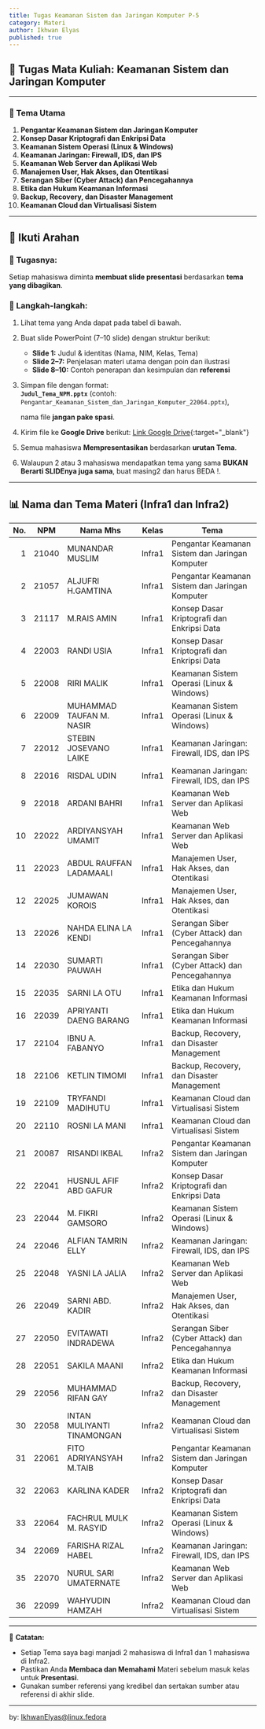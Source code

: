 ```yaml
---
title: Tugas Keamanan Sistem dan Jaringan Komputer P-5
category: Materi
author: Ikhwan Elyas
published: true
---
```


## 🧠 Tugas Mata Kuliah: Keamanan Sistem dan Jaringan Komputer

---

### 🎯 Tema Utama

1. **Pengantar Keamanan Sistem dan Jaringan Komputer**
2. **Konsep Dasar Kriptografi dan Enkripsi Data**
3. **Keamanan Sistem Operasi (Linux & Windows)**
4. **Keamanan Jaringan: Firewall, IDS, dan IPS**
5. **Keamanan Web Server dan Aplikasi Web**
6. **Manajemen User, Hak Akses, dan Otentikasi**
7. **Serangan Siber (Cyber Attack) dan Pencegahannya**
8. **Etika dan Hukum Keamanan Informasi**
9. **Backup, Recovery, dan Disaster Management**
10. **Keamanan Cloud dan Virtualisasi Sistem**

---

## 🧩 Ikuti Arahan

### 📝 Tugasnya:
Setiap mahasiswa diminta **membuat slide presentasi** berdasarkan **tema yang dibagikan**.

### 🔧 Langkah-langkah:
1. Lihat tema yang Anda  dapat pada tabel di bawah.  
2. Buat slide PowerPoint (7–10 slide) dengan struktur berikut:
   - **Slide 1:** Judul & identitas (Nama, NIM, Kelas, Tema)
   - **Slide 2–7:** Penjelasan materi utama dengan poin dan ilustrasi
   - **Slide 8–10:** Contoh penerapan dan kesimpulan dan **referensi** 
3. Simpan file dengan format:  
   **`Judul_Tema_NPM.pptx`** (contoh: `Pengantar_Keamanan_Sistem_dan_Jaringan_Komputer_22064.pptx`),
   
   nama file **jangan pake spasi**.
4. Kirim file ke **Google Drive** berikut: [Link Google Drive](https://drive.google.com/drive/folders/1b9e-jBOlAnANju3tBayjLg_vpPhbRAW3?usp=sharing){:target="_blank"} 
5. Semua mahasiswa **Mempresentasikan** berdasarkan **urutan Tema**. 
6. Walaupun 2 atau 3 mahasiswa mendapatkan tema yang sama **BUKAN Berarti SLIDEnya juga sama**, buat masing2 dan harus BEDA !.

---

## 📊 Nama dan Tema Materi (Infra1 dan Infra2)

| No. | NPM | Nama Mhs | Kelas | Tema |
|----:|------|-----------------------------|--------|----------------------------------------------|
| 1 | 21040 | MUNANDAR MUSLIM | Infra1 | Pengantar Keamanan Sistem dan Jaringan Komputer |
| 2 | 21057 | ALJUFRI H.GAMTINA | Infra1 | Pengantar Keamanan Sistem dan Jaringan Komputer |
| 3 | 21117 | M.RAIS AMIN | Infra1 | Konsep Dasar Kriptografi dan Enkripsi Data |
| 4 | 22003 | RANDI USIA | Infra1 | Konsep Dasar Kriptografi dan Enkripsi Data |
| 5 | 22008 | RIRI MALIK | Infra1 | Keamanan Sistem Operasi (Linux & Windows) |
| 6 | 22009 | MUHAMMAD TAUFAN M. NASIR | Infra1 | Keamanan Sistem Operasi (Linux & Windows) |
| 7 | 22012 | STEBIN JOSEVANO LAIKE | Infra1 | Keamanan Jaringan: Firewall, IDS, dan IPS |
| 8 | 22016 | RISDAL UDIN | Infra1 | Keamanan Jaringan: Firewall, IDS, dan IPS |
| 9 | 22018 | ARDANI BAHRI | Infra1 | Keamanan Web Server dan Aplikasi Web |
| 10 | 22022 | ARDIYANSYAH UMAMIT | Infra1 | Keamanan Web Server dan Aplikasi Web |
| 11 | 22023 | ABDUL RAUFFAN LADAMAALI | Infra1 | Manajemen User, Hak Akses, dan Otentikasi |
| 12 | 22025 | JUMAWAN KOROIS | Infra1 | Manajemen User, Hak Akses, dan Otentikasi |
| 13 | 22026 | NAHDA ELINA LA KENDI | Infra1 | Serangan Siber (Cyber Attack) dan Pencegahannya |
| 14 | 22030 | SUMARTI PAUWAH | Infra1 | Serangan Siber (Cyber Attack) dan Pencegahannya |
| 15 | 22035 | SARNI LA OTU | Infra1 | Etika dan Hukum Keamanan Informasi |
| 16 | 22039 | APRIYANTI DAENG BARANG | Infra1 | Etika dan Hukum Keamanan Informasi |
| 17 | 22104 | IBNU A. FABANYO | Infra1 | Backup, Recovery, dan Disaster Management |
| 18 | 22106 | KETLIN TIMOMI | Infra1 | Backup, Recovery, dan Disaster Management |
| 19 | 22109 | TRYFANDI MADIHUTU | Infra1 | Keamanan Cloud dan Virtualisasi Sistem |
| 20 | 22110 | ROSNI LA MANI | Infra1 | Keamanan Cloud dan Virtualisasi Sistem |
| 21 | 20087 | RISANDI IKBAL | Infra2 | Pengantar Keamanan Sistem dan Jaringan Komputer |
| 22 | 22041 | HUSNUL AFIF ABD GAFUR | Infra2 | Konsep Dasar Kriptografi dan Enkripsi Data |
| 23 | 22044 | M. FIKRI GAMSORO | Infra2 | Keamanan Sistem Operasi (Linux & Windows) |
| 24 | 22046 | ALFIAN TAMRIN ELLY | Infra2 | Keamanan Jaringan: Firewall, IDS, dan IPS |
| 25 | 22048 | YASNI LA JALIA | Infra2 | Keamanan Web Server dan Aplikasi Web |
| 26 | 22049 | SARNI ABD. KADIR | Infra2 | Manajemen User, Hak Akses, dan Otentikasi |
| 27 | 22050 | EVITAWATI INDRADEWA | Infra2 | Serangan Siber (Cyber Attack) dan Pencegahannya |
| 28 | 22051 | SAKILA MAANI | Infra2 | Etika dan Hukum Keamanan Informasi |
| 29 | 22056 | MUHAMMAD RIFAN GAY | Infra2 | Backup, Recovery, dan Disaster Management |
| 30 | 22058 | INTAN MULIYANTI TINAMONGAN | Infra2 | Keamanan Cloud dan Virtualisasi Sistem |
| 31 | 22061 | FITO ADRIYANSYAH M.TAIB | Infra2 | Pengantar Keamanan Sistem dan Jaringan Komputer |
| 32 | 22063 | KARLINA KADER | Infra2 | Konsep Dasar Kriptografi dan Enkripsi Data |
| 33 | 22064 | FACHRUL MULK M. RASYID | Infra2 | Keamanan Sistem Operasi (Linux & Windows) |
| 34 | 22069 | FARISHA RIZAL HABEL | Infra2 | Keamanan Jaringan: Firewall, IDS, dan IPS |
| 35 | 22070 | NURUL SARI UMATERNATE | Infra2 | Keamanan Web Server dan Aplikasi Web |
| 36 | 22099 | WAHYUDIN HAMZAH | Infra2 | Keamanan Cloud dan Virtualisasi Sistem |

---

📘 **Catatan:**  
- Setiap Tema saya bagi manjadi 2 mahasiswa di Infra1 dan 1 mahasiswa di Infra2.  
- Pastikan Anda **Membaca dan Memahami** Materi sebelum masuk kelas untuk **Presentasi**.  
- Gunakan sumber referensi yang kredibel dan sertakan sumber atau referensi di akhir slide.

---
by: IkhwanElyas@linux.fedora